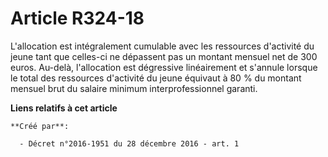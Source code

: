 # Article R324-18

L'allocation  est intégralement cumulable avec les ressources d'activité du jeune  tant que celles-ci ne dépassent pas un
montant mensuel net de 300 euros.  Au-delà, l'allocation est dégressive linéairement et s'annule lorsque  le total des
ressources d'activité du jeune équivaut à 80 % du montant  mensuel brut du salaire minimum interprofessionnel garanti.

**Liens relatifs à cet article**

	**Créé par**:

	  - Décret n°2016-1951 du 28 décembre 2016 - art. 1
